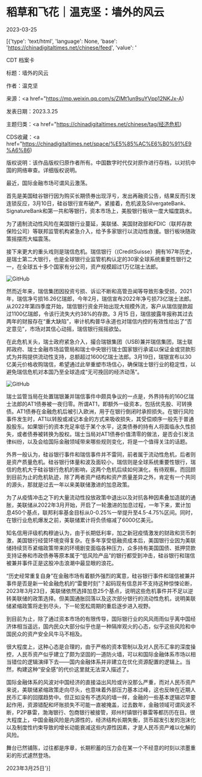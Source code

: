 # 稻草和飞花｜温克坚：墙外的风云

2023-03-25

[{'type': 'text/html', 'language': None, 'base': 'https://chinadigitaltimes.net/chinese/feed', 'value': '

CDT 档案卡

标题：墙外的风云

作者：温克坚

来源：<a href="https://mp.weixin.qq.com/s/ZlMt1un9suYVpp12NKJx-A)

发表日期：2023.3.25

主题归类：<a href="https://chinadigitaltimes.net/chinese/tag/经济危机)

CDS收藏：<a href="https://chinadigitaltimes.net/space/%E5%85%AC%E6%B0%91%E9%A6%86)

版权说明：该作品版权归原作者所有。中国数字时代仅对原作进行存档，以对抗中国的网络审查。详细版权说明。





最近，国际金融市场可谓风云激荡。

首先是美国硅谷银行因为购买长期债券出现浮亏，发出再融资公告，结果反而引发连锁反应，3月10日，硅谷银行宣布破产。紧接着，危机波及SilvergateBank、SignatureBank和第一共和等银行，资本市场上，美股银行板块一度大幅度跳水。

为了遏制流动性风险在美国银行业蔓延，美联储、美国财政部和FDIC（联邦存款保险公司）等联邦监管机构紧急介入，给予多家银行以流动性救援。银行板块随政策摇摆而大幅震荡。

接下来更大的重头戏则是瑞信危机。瑞信银行（(CreditSuisse）拥有167年历史，是瑞士第二大银行，也是全球银行业监管机构认定的30家全球系统重要性银行之一，在全球五十多个国家有分公司，资产规模超过1万亿瑞士法郎。 

![GitHub](https://chinadigitaltimes.net/chinese/files/2023/03/post-694195-641edcbe0ebae.)

然而近年来，瑞信集团因投资亏损、诉讼不断和高管丑闻等导致形象受损，2021年，瑞信净亏损16.26亿瑞郎，今年2月，瑞信宣布2022年净亏损73亿瑞士法郎。从2022年第四季度开始，瑞信银行资金开始出现大规模外流，客户从瑞信提款超过1100亿瑞郎，令该行流失大约38%的存款。3 月15 日，瑞信披露年报称其过去两年的财报存在“重大缺陷”，审计机构普华永道也对瑞信内控的有效性给出了“否定意见”，市场对其信心动摇，瑞信银行摇摇欲坠。

在此危机关头，瑞士政府紧急介入，撮合瑞银集团（USB)兼并瑞信集团，瑞士联邦政府、瑞士金融市场监管局和瑞士中央银行瑞士国家银行承诺以保证金或贷款形式为并购提供流动性支持，总额超过1600亿瑞士法郎。3月19日，瑞银宣布以30亿美元价格收购瑞信，希望通过此举重塑市场信心，确保瑞士银行业的稳定性，以避免瑞信危机对本国乃至全球造成“无可挽回的经济动荡”。

![GitHub](https://chinadigitaltimes.net/chinese/files/2023/03/post-694195-641edcbe1aaf2.)

瑞士监管当局在处置瑞银兼并瑞信事件中颇具争议的一点是，外界持有的160亿瑞士法郎的AT1债券被一夜归零。所谓AT1，即额外一级资本，包括优先股、可转换债。AT1债券在金融危机后被引入欧洲，用于在银行倒闭时承担损失。在银行风险事件发生时，AT1以转股或减记本金的方式来吸收损失，其受偿顺序一般先于普通股股东。如果银行的资本充足率低于某个水平，这类债券的持有人将面临永久性损失，或者债券被转换为股权。瑞士当局对AT1债券价值清零的做法，是否会引发法律纠纷，以及会给国际金融领域带来哪些规则变化，将是一个值得关注的话题。

外界一般认为，硅谷银行事件和瑞信事件并不雷同，前者属于流动性危机，后者则是资产质量危机。硅谷银行体量和波及面较小，瑞信则是全球系统重要性银行，瑞信的危机大于硅谷银行危机的影响，这两个危机后续如何演化，有待观察。而回顾到目前为止的危机轨迹，除了两者资产结构和资产质量差异之外，肯定有一个共同的源头，那就是过去一年以来美联储激进的加息政策。

为了从疫情冲击之下的大量流动性投放政策中退出以及对抗各种因素叠加造就的通胀，美联储从2022年3月开始，开启了一轮激进的加息过程，一年下来，累计加息450个基点，联邦利率基金目标从0-0.25%一举提升至4.5-4.75%区间。同时，在银行业危机爆发之前，美联储累计将负债缩减了6000亿美元。

知名信用评级机构穆迪认为，由于长期低利率，加之新冠疫情激发的财政和货币刺激，美国银行经营环境变得复杂。在多年享受低融资成本后，美国银行业因为美联储持续货币紧缩政策带来的环境剧变面临各种压力，众多持有美国国债、抵押贷款支持证券和市政债券等原本属于“低风险产品”的银行都受到冲击，硅谷银行和瑞信被兼并事件正是这股冲击浪潮中最显眼的浪花。

“历史经常重复自身”在金融市场有着额外强烈的寓意，硅谷银行事件和瑞信被兼并事件是否是新一轮金融危机的“雷曼时刻”？起码现有信息并不支持这种惊悚论断， 2023年3月23日，美联储依然选择加息25个基点，说明这些危机事件并不足以逆转美联储的政策选择。但美国通胀回落以及这次部分银行的流动性危机，说明美联储紧缩政策将走到尽头，下一轮宽松周期的重启逐步进入视野。

到目前为止，除了通过资本市场的有限传导，国际银行业的风风雨雨似乎离中国经济体相当遥远，国内民众大部分似乎也是一种隔岸观火的心态，似乎这些风险和中国民众的资产安全风牛马不相及。

很大程度上，这种心态是合理的，由于严格的资本管制以及对人民币汇率的深度操控，人民币资产似乎建立了颇为坚固的一道防火墙，可以和国际金融体系市场以相当错位的逻辑演绎下去——国内金融体系并非建立在优化资源配置的逻辑上。当然，构建这种“安全感”的代价这里就无法深入描述了。

国际金融体系的风波对中国经济的直接溢出风险或许没那么严重，而对人民币资产来说，美联储紧缩政策走向尽头，也意味着外部压力基本过峰，这也反映在近期人民币汇率的回摆趋势中。但正如没有不透风的墙一样，金融的一些基本逻辑迟早要起作用，资源错配和坏账损失不可能一直被掩盖，过去数年，金融领域可谓风波不断，P2P暴雷，渤海银行、包商银行被接管，郑州村镇银行暴雷等都历历在目。很大程度上，中国金融风险是内源性的，经济结构长期失衡，货币超发引发的泡沫化以及制度性约束导致的增长动能衰减这些内源性因素，才是人民币资产难以化解的风险。

舞台已然铺陈，过往都是序章，长期积蓄的压力会在某一个不经意的时刻以浓墨重彩的形式遽然登场。

2023年3月25日'}]